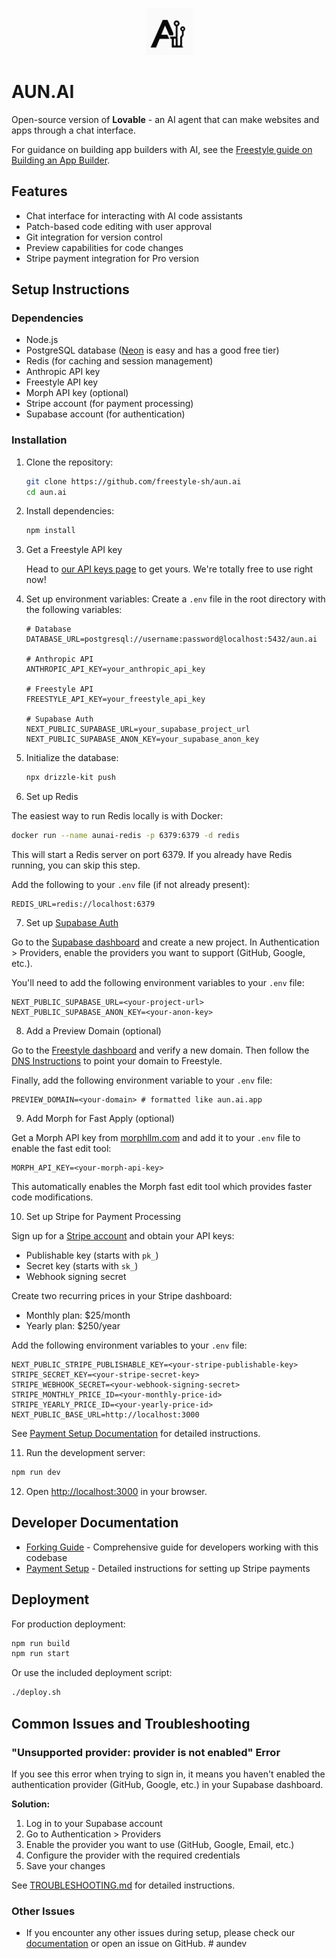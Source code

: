 <p align="center">
  <img src="icon.png" alt="description" width="75">
</p>

# AUN.AI

Open-source version of **Lovable** - an AI agent that can make websites and apps through a chat interface.

For guidance on building app builders with AI, see the [Freestyle guide on Building an App Builder](https://docs.freestyle.sh/guides/app-builder).

## Features

- Chat interface for interacting with AI code assistants
- Patch-based code editing with user approval
- Git integration for version control
- Preview capabilities for code changes
- Stripe payment integration for Pro version

## Setup Instructions

### Dependencies

- Node.js
- PostgreSQL database ([Neon](https://neon.tech) is easy and has a good free tier)
- Redis (for caching and session management)
- Anthropic API key
- Freestyle API key
- Morph API key (optional)
- Stripe account (for payment processing)
- Supabase account (for authentication)

### Installation

1. Clone the repository:

   ```bash
   git clone https://github.com/freestyle-sh/aun.ai
   cd aun.ai
   ```

2. Install dependencies:

   ```bash
   npm install
   ```

3. Get a Freestyle API key

   Head to [our API keys page](https://admin.freestyle.sh/dashboard/api-tokens) to get yours. We're totally free to use right now!

4. Set up environment variables:
   Create a `.env` file in the root directory with the following variables:

   ```
   # Database
   DATABASE_URL=postgresql://username:password@localhost:5432/aun.ai

   # Anthropic API
   ANTHROPIC_API_KEY=your_anthropic_api_key

   # Freestyle API
   FREESTYLE_API_KEY=your_freestyle_api_key

   # Supabase Auth
   NEXT_PUBLIC_SUPABASE_URL=your_supabase_project_url
   NEXT_PUBLIC_SUPABASE_ANON_KEY=your_supabase_anon_key
   ```

5. Initialize the database:

   ```bash
   npx drizzle-kit push
   ```

6. Set up Redis

The easiest way to run Redis locally is with Docker:

```bash
docker run --name aunai-redis -p 6379:6379 -d redis
```

This will start a Redis server on port 6379. If you already have Redis running, you can skip this step.

Add the following to your `.env` file (if not already present):

```env
REDIS_URL=redis://localhost:6379
```

7. Set up [Supabase Auth](https://supabase.com)

Go to the [Supabase dashboard](https://app.supabase.com) and create a new project. In Authentication > Providers, enable the providers you want to support (GitHub, Google, etc.).

You'll need to add the following environment variables to your `.env` file:

```env
NEXT_PUBLIC_SUPABASE_URL=<your-project-url>
NEXT_PUBLIC_SUPABASE_ANON_KEY=<your-anon-key>
```

8. Add a Preview Domain (optional)

Go to the [Freestyle dashboard](https://admin.freestyle.sh/dashboard/domains) and verify a new domain. Then follow the [DNS Instructions](https://docs.freestyle.sh/web/deploy-to-custom-domain) to point your domain to Freestyle.

Finally, add the following environment variable to your `.env` file:

```env
PREVIEW_DOMAIN=<your-domain> # formatted like aun.ai.app
```

9. Add Morph for Fast Apply (optional)

Get a Morph API key from [morphllm.com](https://morphllm.com) and add it to your `.env` file to enable the fast edit tool:

```env
MORPH_API_KEY=<your-morph-api-key>
```

This automatically enables the Morph fast edit tool which provides faster code modifications.

10. Set up Stripe for Payment Processing

Sign up for a [Stripe account](https://dashboard.stripe.com/register) and obtain your API keys:

- Publishable key (starts with `pk_`)
- Secret key (starts with `sk_`)
- Webhook signing secret

Create two recurring prices in your Stripe dashboard:
- Monthly plan: $25/month
- Yearly plan: $250/year

Add the following environment variables to your `.env` file:

```env
NEXT_PUBLIC_STRIPE_PUBLISHABLE_KEY=<your-stripe-publishable-key>
STRIPE_SECRET_KEY=<your-stripe-secret-key>
STRIPE_WEBHOOK_SECRET=<your-webhook-signing-secret>
STRIPE_MONTHLY_PRICE_ID=<your-monthly-price-id>
STRIPE_YEARLY_PRICE_ID=<your-yearly-price-id>
NEXT_PUBLIC_BASE_URL=http://localhost:3000
```

See [Payment Setup Documentation](./docs/payment-setup.md) for detailed instructions.

11. Run the development server:

   ```bash
   npm run dev
   ```

12. Open [http://localhost:3000](http://localhost:3000) in your browser.

## Developer Documentation

- [Forking Guide](./docs/forking.md) - Comprehensive guide for developers working with this codebase
- [Payment Setup](./docs/payment-setup.md) - Detailed instructions for setting up Stripe payments

## Deployment

For production deployment:

```bash
npm run build
npm run start
```

Or use the included deployment script:

```bash
./deploy.sh
```

## Common Issues and Troubleshooting

### "Unsupported provider: provider is not enabled" Error
If you see this error when trying to sign in, it means you haven't enabled the authentication provider (GitHub, Google, etc.) in your Supabase dashboard.

**Solution:**
1. Log in to your Supabase account
2. Go to Authentication > Providers
3. Enable the provider you want to use (GitHub, Google, Email, etc.)
4. Configure the provider with the required credentials
5. Save your changes

See [TROUBLESHOOTING.md](./TROUBLESHOOTING.md) for detailed instructions.

### Other Issues
- If you encounter any other issues during setup, please check our [documentation](./docs/) or open an issue on GitHub.
#   a u n d e v 
 
 